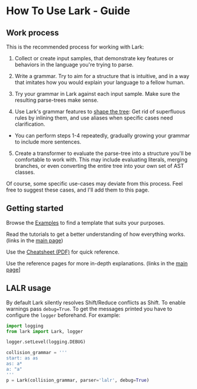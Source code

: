 # How To Use Lark - Guide

## Work process

This is the recommended process for working with Lark:

1. Collect or create input samples, that demonstrate key features or behaviors in the language you're trying to parse.

2. Write a grammar. Try to aim for a structure that is intuitive, and in a way that imitates how you would explain your language to a fellow human.

3. Try your grammar in Lark against each input sample. Make sure the resulting parse-trees make sense.

4. Use Lark's grammar features to [shape the tree](tree_construction.md): Get rid of superfluous rules by inlining them, and use aliases when specific cases need clarification.

  - You can perform steps 1-4 repeatedly, gradually growing your grammar to include more sentences.

5. Create a transformer to evaluate the parse-tree into a structure you'll be comfortable to work with. This may include evaluating literals, merging branches, or even converting the entire tree into your own set of AST classes.

Of course, some specific use-cases may deviate from this process. Feel free to suggest these cases, and I'll add them to this page.

## Getting started

Browse the [Examples](https://github.com/lark-parser/lark/tree/master/examples) to find a template that suits your purposes.

Read the tutorials to get a better understanding of how everything works. (links in the [main page](/index))

Use the [Cheatsheet (PDF)](https://lark-parser.readthedocs.io/en/latest/_static/lark_cheatsheet.pdf) for quick reference.

Use the reference pages for more in-depth explanations. (links in the [main page](/index)]

## LALR usage

By default Lark silently resolves Shift/Reduce conflicts as Shift. To enable warnings pass `debug=True`. To get the messages printed you have to configure the `logger` beforehand. For example:

```python
import logging
from lark import Lark, logger

logger.setLevel(logging.DEBUG)

collision_grammar = '''
start: as as
as: a*
a: "a"
'''
p = Lark(collision_grammar, parser='lalr', debug=True)
```
